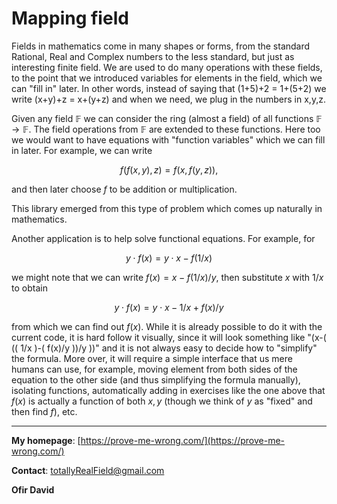 # Mapping field

Fields in mathematics come in many shapes or forms, from the standard Rational, Real and Complex numbers 
to the less standard, but just as interesting finite field. We are used to do many operations with these
fields, to the point that we introduced variables for elements in the field, which we can "fill in" later.
In other words, instead of saying that (1+5)+2 = 1+(5+2) we write (x+y)+z = x+(y+z) and when we need, we
plug in the numbers in x,y,z.

Given any field $\mathbb{F}$ we can consider the ring (almost a field) of all functions $\mathbb{F} \to \mathbb{F}$. 
The field operations from $\mathbb{F}$ are extended to these functions. Here too we would want to have
equations with "function variables" which we can fill in later. For example, we can write 

```math
f(f(x,y),z) = f(x,f(y,z)),
```

and then later choose $f$ to be addition or multiplication.

This library emerged from this type of problem which comes up naturally in mathematics. 

Another application is to help solve functional equations. For example, for 

```math
y\cdot f(x) = y\cdot x - f(1/x)
```

we might note that we can write $f(x) = x - f(1/x)/y$, then substitute $x$ with $1/x$ to obtain

```math
y\cdot f(x) = y\cdot x - 1/x + f(x)/y
```

from which we can find out $f(x)$.  While it is already possible to do it with the current code, it is hard 
follow it visually, since it will look something like "(x-( (( 1/x )-( f(x)/y ))/y ))" and it is not always easy to decide how to "simplify" the formula. 
More over, it will require a simple interface that us mere humans can use, for example, moving element from both sides of the
equation to the other side (and thus simplifying the formula manually), isolating functions, automatically adding in exercises like the one above
that $f(x)$ is actually a function of both $x,y$ (though we think of $y$ as "fixed" and then find $f$), etc.

---

**My homepage**: [https://prove-me-wrong.com/](https://prove-me-wrong.com/)

**Contact**:	 [totallyRealField@gmail.com](mailto:totallyRealField@gmail.com)

**Ofir David**
